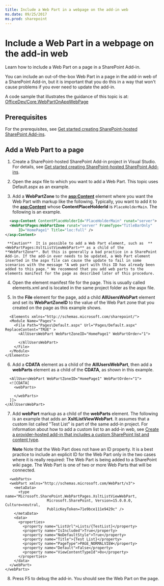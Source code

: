 ```yaml
---
title: Include a Web Part in a webpage on the add-in web
ms.date: 09/25/2017
ms.prod: sharepoint
---
```



# Include a Web Part in a webpage on the add-in web
Learn how to include a Web Part on a page in a SharePoint Add-in.
 
 

You can include an out-of-the-box Web Part in a page in the add-in web of a SharePoint Add-in, but it is important that you do this in a way that won't cause problems if you ever need to update the add-in.
 

A code sample that illustrates the guidance of this topic is at:  [OfficeDev/Core.WebPartOnAppWebPage](https://github.com/OfficeDev/PnP/tree/master/Samples/Core.WebPartOnAppWebPage)
 


## Prerequisites

For the prerequisites, see  [Get started creating SharePoint-hosted SharePoint Add-ins](get-started-creating-sharepoint-hosted-sharepoint-add-ins.md).
 

 

## Add a Web Part to a page


 

 

1. Create a SharePoint-hosted SharePoint Add-in project in Visual Studio. For details, see  [Get started creating SharePoint-hosted SharePoint Add-ins](get-started-creating-sharepoint-hosted-sharepoint-add-ins.md).
    
 
2. Open the aspx file to which you want to add a Web Part. This topic uses Default.aspx as an example. 
    
 
3. Add a  **WebPartZone** to the **<asp:Content>** element where you want the Web Part with markup like the following. Typically, you want to add it to the **<asp:Content>** whose **ContentPlaceHolderId** is `PlaceHolderMain`. The following is an example.
    
```XML
  <asp:Content ContentPlaceHolderId="PlaceHolderMain" runat="server">
  <WebPartPages:WebPartZone runat="server" FrameType="TitleBarOnly" 
      ID="HomePage1" Title="loc:full" />
</asp:Content>

```


     **Caution**  It is possible to add a Web Part element, such as  **<WebPartPages:XsltListViewWebPart>** as a child of the **WebPartZone**. But this is generally a bad practice in a SharePoint Add-in. If the add-in ever needs to be updated, a Web Part element inserted in the aspx file can cause the update to fail in some scenarios with the message "A web part with this ID has already been added to this page." We recommend that you add web parts to the elements manifest for the page as described later of this procedure.
4. Open the element manifest file for the page. This is usually called elements.xml and is located in the same project folder as the aspx file.
    
 
5. In the  **File** element for the page, add a child **AllUsersWebPart** element and set its **WebPartZoneID** to the value of the Web Part zone that you created on the page as this example shows.
    
```
  <Elements xmlns="http://schemas.microsoft.com/sharepoint/">
  <Module Name="Pages">
    <File Path="Pages\Default.aspx" Url="Pages/Default.aspx" ReplaceContent="TRUE" >
      <AllUsersWebPart WebPartZoneID="HomePage1" WebPartOrder="1">

      </AllUsersWebPart>
    </File>
  </Module>
</Elements>

```

6. Add a  **CDATA** element as a child of the **AllUsersWebPart**, then add a  **webParts** element as a child of the **CDATA**, as shown in this example. 
    
```
  <AllUsersWebPart WebPartZoneID="HomePage1" WebPartOrder="1">
  <![CDATA[
    <webParts>

    </webParts>
  ]]>
</AllUsersWebPart>
```

7. Add  **webPart** markup as a child of the **webParts** element. The following is an example that adds an **XsltListViewWebPart**. It assumes that a custom list called "Test List" is part of the same add-in project. For information about how to add a custom list to an add-in web, see  [Create a provider-hosted add-in that includes a custom SharePoint list and content type](create-a-provider-hosted-add-in-that-includes-a-custom-sharepoint-list-and-conte.md). 
    
     **Note**   Note that the Web Part does not have an ID property. It is a best practice to include an explicit ID for the Web Part only in the two cases where it is really required: The Web Part is being added to a SharePoint wiki page. The Web Part is one of two or more Web Parts that will be connected.

```
  <webParts>
  <webPart xmlns="http://schemas.microsoft.com/WebPart/v3">
    <metaData>
      <type name="Microsoft.SharePoint.WebPartPages.XsltListViewWebPart, 
                   Microsoft.SharePoint, Version=15.0.0.0, Culture=neutral, 
                   PublicKeyToken=71e9bce111e9429c" />
    </metaData>
    <data>
      <properties>
        <property name="ListUrl">Lists/{TestList}</property>
        <property name="IsIncluded">True</property>
        <property name="NoDefaultStyle">True</property>
        <property name="Title">{Test List}</property>
        <property name="PageType">PAGE_NORMALVIEW</property>
        <property name="Default">False</property>
        <property name="ViewContentTypeId">0x</property>
      </properties>
    </data>
  </webPart>
</webParts>
```

8. Press F5 to debug the add-in. You should see the Web Part on the page.
    
 

